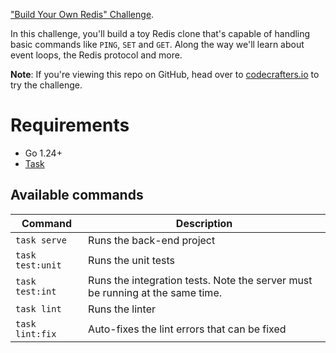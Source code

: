 ["Build Your Own Redis" Challenge](https://codecrafters.io/challenges/redis).

In this challenge, you'll build a toy Redis clone that's capable of handling
basic commands like `PING`, `SET` and `GET`. Along the way we'll learn about
event loops, the Redis protocol and more.

**Note**: If you're viewing this repo on GitHub, head over to
[codecrafters.io](https://codecrafters.io) to try the challenge.

# Requirements

- Go 1.24+
- [Task](https://taskfile.dev/)

## Available commands

| Command | Description |
| --- | --- |
| `task serve` | Runs the back-end project |
| `task test:unit` | Runs the unit tests |
| `task test:int` | Runs the integration tests. Note the server must be running at the same time. |
| `task lint` | Runs the linter |
| `task lint:fix` | Auto-fixes the lint errors that can be fixed |